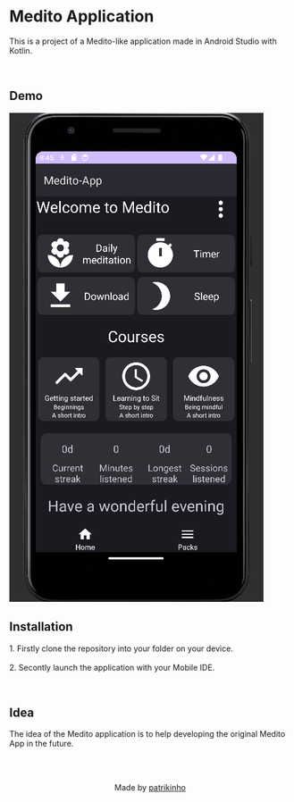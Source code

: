 <h1>Medito Application</h1>
<p>This is a project of a Medito-like application made in Android Studio with Kotlin.</p> <br>

<h2>Demo</h2>

<img src="demo.PNG">

<h2>Installation</h2>

<p>
  1. Firstly clone the repository into your folder on your device. <br><br>
  2. Secontly launch the application with your Mobile IDE.
</p><br>

<h2>Idea</h2>

<p>The idea of the Medito application is to help developing the original Medito App in the future.</p>

<br><br>
<p align="center">Made by <a href="https://github.com/patrikinho0">patrikinho</a></p>

